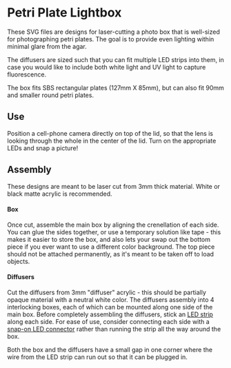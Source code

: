 # Petri Plate Lightbox
These SVG files are designs for laser-cutting a photo box that is well-sized for photographing petri plates. The goal is to provide even lighting within minimal glare from the agar.

The diffusers are sized such that you can fit multiple LED strips into them, in case you would like to include both white light and UV light to capture fluorescence.

The box fits SBS rectangular plates (127mm X 85mm), but can also fit 90mm and smaller round petri plates.

## Use
Position a cell-phone camera directly on top of the lid, so that the lens is looking through the whole in the center of the lid. Turn on the appropriate LEDs and snap a picture!

## Assembly
These designs are meant to be laser cut from 3mm thick material. White or black matte acrylic is recommended.

#### Box
Once cut, assemble the main box by aligning the crenellation of each side. You can glue the sides together, or use a temporary solution like tape - this makes it easier to store the box, and also lets your swap out the bottom piece if you ever want to use a different color background. The top piece should not be attached permanently, as it's meant to be taken off to load objects.

#### Diffusers
Cut the diffusers from 3mm "diffuser" acrylic - this should be partially opaque material with a neutral white color. The diffusers assembly into 4 interlocking boxes, each of which can be mounted along one side of the main box. Before completely assembling the diffusers, stick an [LED strip](https://www.amazon.com/Govee-Upgraded-Dimmable-Daylight-Adhesive/dp/B07XHLGSXN/) along each side. For ease of use, consider connecting each side with a [snap-on LED connector](https://www.amazon.com/HitLights-Light-Strip-Connector-Single/dp/B00QJB6FYO) rather than running the strip all the way around the box.

Both the box and the diffusers have a small gap in one corner where the wire from the LED strip can run out so that it can be plugged in.